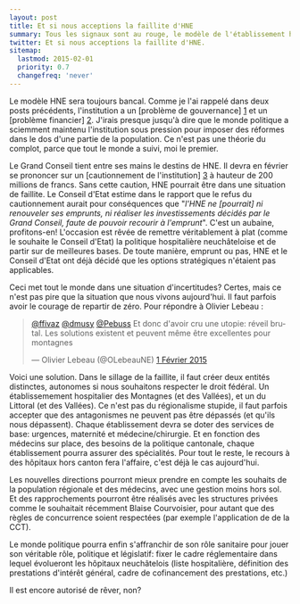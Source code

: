 ```yaml
---
layout: post
title: Et si nous acceptions la faillite d'HNE
summary: Tous les signaux sont au rouge, le modèle de l'établissement hospitalier multisite est un échec total. La faillite n'est pas seulement économique, elle est morale et politique. Il est grand temps de passer à autre chose.
twitter: Et si nous acceptions la faillite d'HNE.
sitemap:
  lastmod: 2015-02-01
  priority: 0.7
  changefreq: 'never'
---
```


Le modèle HNE sera toujours bancal. Comme je l'ai rappelé dans deux posts précédents, l'institution a un [problème de gouvernance] [1] 
et un [problème financier] [2]. J'irais presque jusqu'à dire que le monde politique a sciemment maintenu l'institution sous pression 
pour imposer des réformes dans le dos d'une partie de la population. Ce n'est pas une théorie du complot, parce que tout le monde a 
suivi, moi le premier.

Le Grand Conseil tient entre ses mains le destins de HNE. Il devra en février se prononcer sur un [cautionnement de l'institution] [3] à 
hauteur de 200 millions de francs. Sans cette caution, HNE pourrait être dans une situation de faillite. Le Conseil d'Etat 
estime dans le rapport que le refus du cautionnement aurait pour conséquences que "*l'HNE ne [pourrait] ni renouveler ses emprunts, 
ni réaliser les investissements décidés par le Grand Conseil, faute de pouvoir recourir à l'emprunt*". C'est un aubaine, 
profitons-en! L'occasion est rêvée de remettre véritablement à plat (comme le souhaite le Conseil d'Etat) la politique 
hospitalière neuchâteloise et de partir sur de meilleures bases. De toute manière, emprunt ou pas, HNE et le Conseil d'Etat ont déjà
décidé que les options stratégiques n'étaient pas applicables. 

Ceci met tout le monde dans une situation d'incertitudes? Certes, mais ce n'est pas pire que la situation que nous vivons aujourd'hui. 
Il faut parfois avoir le courage de repartir de zéro. Pour répondre à Olivier Lebeau :

<blockquote class="twitter-tweet" data-conversation="none" lang="fr"><p><a href="https://twitter.com/ffivaz">@ffivaz</a> <a href="https://twitter.com/dmusy">@dmusy</a> <a href="https://twitter.com/Pebuss">@Pebuss</a> Et donc d&#39;avoir cru une utopie: réveil brutal. Les solutions existent et peuvent même être excellentes pour montagnes</p>&mdash; Olivier Lebeau (@OLebeauNE) <a href="https://twitter.com/OLebeauNE/status/561796450448072704">1 Février 2015</a></blockquote>
<script async src="//platform.twitter.com/widgets.js" charset="utf-8"></script>

Voici une solution. Dans le sillage de la faillite, il faut créer deux entités distinctes, autonomes si nous souhaitons respecter le droit fédéral. Un 
établissemement hospitalier des Montagnes (et des Vallées), et un du Littoral (et des Vallées). Ce n'est pas du régionalisme stupide, il faut parfois accepter 
que des antagonismes ne peuvent pas être dépassés (et qu'ils nous dépassent). Chaque établissement devra se doter des services de 
base: urgences, maternité et médecine/chirurgie. Et en fonction des médecins sur place, des besoins de la politique cantonale, 
chaque établissement pourra assurer des spécialités. Pour tout le reste, le recours à des hôpitaux hors canton fera l'affaire, c'est 
déjà le cas aujourd'hui.

Les nouvelles directions pourront mieux prendre en compte les souhaits de la population régionale et des médecins, avec une gestion 
moins hors sol. Et des rapprochements pourront être réalisés avec les structures privées comme le souhaitait récemment Blaise 
Courvoisier, pour autant que des règles de concurrence soient respectées (par exemple l'application de de la CCT). 

Le monde politique pourra enfin s'affranchir de son rôle sanitaire pour jouer son véritable rôle, politique et législatif: fixer 
le cadre réglementaire dans lequel évolueront les hôpitaux neuchâtelois (liste hospitalière, définition des prestations 
d'intérêt général, cadre de cofinancement des prestations, etc.)

Il est encore autorisé de rêver, non?

[1]: http://fabienfivaz.ch/2015/01/30/HNE-gouvernance-qui-commande.html
[2]: http://fabienfivaz.ch/2015/01/31/HNE-a-un-probleme-de-financement.html
[3]: http://www.ne.ch/autorites/GC/objets/Documents/Rapports/2014/14032_CE.pdf